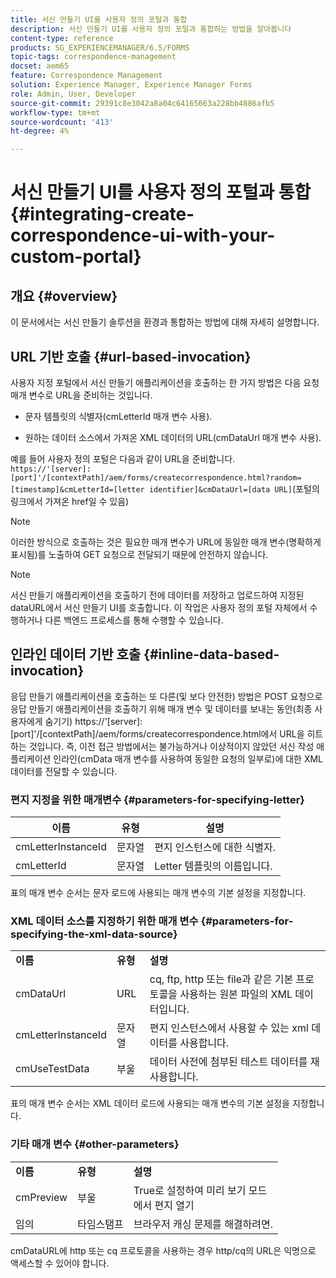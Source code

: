 ```yaml
---
title: 서신 만들기 UI를 사용자 정의 포털과 통합
description: 서신 만들기 UI를 사용자 정의 포털과 통합하는 방법을 알아봅니다
content-type: reference
products: SG_EXPERIENCEMANAGER/6.5/FORMS
topic-tags: correspondence-management
docset: aem65
feature: Correspondence Management
solution: Experience Manager, Experience Manager Forms
role: Admin, User, Developer
source-git-commit: 29391c8e3042a8a04c64165663a228bb4886afb5
workflow-type: tm+mt
source-wordcount: '413'
ht-degree: 4%

---
```


# 서신 만들기 UI를 사용자 정의 포털과 통합{#integrating-create-correspondence-ui-with-your-custom-portal}

## 개요 {#overview}

이 문서에서는 서신 만들기 솔루션을 환경과 통합하는 방법에 대해 자세히 설명합니다.

## URL 기반 호출 {#url-based-invocation}

사용자 지정 포털에서 서신 만들기 애플리케이션을 호출하는 한 가지 방법은 다음 요청 매개 변수로 URL을 준비하는 것입니다.

* 문자 템플릿의 식별자(cmLetterId 매개 변수 사용).

* 원하는 데이터 소스에서 가져온 XML 데이터의 URL(cmDataUrl 매개 변수 사용).

예를 들어 사용자 정의 포털은 다음과 같이 URL을 준비합니다.\
`https://'[server]:[port]'/[contextPath]/aem/forms/createcorrespondence.html?random=[timestamp]&cmLetterId=[letter identifier]&cmDataUrl=[data URL]`(포털의 링크에서 가져온 href일 수 있음)

>[!NOTE]
>
>이러한 방식으로 호출하는 것은 필요한 매개 변수가 URL에 동일한 매개 변수(명확하게 표시됨)를 노출하여 GET 요청으로 전달되기 때문에 안전하지 않습니다.

>[!NOTE]
>
>서신 만들기 애플리케이션을 호출하기 전에 데이터를 저장하고 업로드하여 지정된 dataURL에서 서신 만들기 UI를 호출합니다. 이 작업은 사용자 정의 포털 자체에서 수행하거나 다른 백엔드 프로세스를 통해 수행할 수 있습니다.

## 인라인 데이터 기반 호출 {#inline-data-based-invocation}

응답 만들기 애플리케이션을 호출하는 또 다른(및 보다 안전한) 방법은 POST 요청으로 응답 만들기 애플리케이션을 호출하기 위해 매개 변수 및 데이터를 보내는 동안(최종 사용자에게 숨기기) https://&#39;[server]:[port]&#39;/[contextPath]/aem/forms/createcorrespondence.html에서 URL을 히트하는 것입니다. 즉, 이전 접근 방법에서는 불가능하거나 이상적이지 않았던 서신 작성 애플리케이션 인라인(cmData 매개 변수를 사용하여 동일한 요청의 일부로)에 대한 XML 데이터를 전달할 수 있습니다.

### 편지 지정을 위한 매개변수 {#parameters-for-specifying-letter}

| **이름** | **유형** | **설명** |
|---|---|---|
| cmLetterInstanceId | 문자열 | 편지 인스턴스에 대한 식별자. |
| cmLetterId | 문자열 | Letter 템플릿의 이름입니다. |

표의 매개 변수 순서는 문자 로드에 사용되는 매개 변수의 기본 설정을 지정합니다.

### XML 데이터 소스를 지정하기 위한 매개 변수 {#parameters-for-specifying-the-xml-data-source}

<table>
 <tbody>
  <tr>
   <td><strong>이름</strong></td> 
   <td><strong>유형</strong></td> 
   <td><strong>설명</strong></td> 
  </tr>
  <tr>
   <td>cmDataUrl<br /> </td> 
   <td>URL</td> 
   <td>cq, ftp, http 또는 file과 같은 기본 프로토콜을 사용하는 원본 파일의 XML 데이터입니다.<br /> </td> 
  </tr>
  <tr>
   <td>cmLetterInstanceId</td> 
   <td>문자열</td> 
   <td>편지 인스턴스에서 사용할 수 있는 xml 데이터를 사용합니다.</td> 
  </tr>
  <tr>
   <td>cmUseTestData</td> 
   <td>부울</td> 
   <td>데이터 사전에 첨부된 테스트 데이터를 재사용합니다.</td> 
  </tr>
 </tbody>
</table>

표의 매개 변수 순서는 XML 데이터 로드에 사용되는 매개 변수의 기본 설정을 지정합니다.

### 기타 매개 변수 {#other-parameters}

<table>
 <tbody>
  <tr>
   <td><strong>이름</strong></td> 
   <td><strong>유형</strong></td> 
   <td><strong>설명</strong></td> 
  </tr>
  <tr>
   <td>cmPreview<br /> </td> 
   <td>부울</td> 
   <td>True로 설정하여 미리 보기 모드<br />에서 편지 열기 </td> 
  </tr>
  <tr>
   <td>임의</td> 
   <td>타임스탬프</td> 
   <td>브라우저 캐싱 문제를 해결하려면.</td> 
  </tr>
 </tbody>
</table>

cmDataURL에 http 또는 cq 프로토콜을 사용하는 경우 http/cq의 URL은 익명으로 액세스할 수 있어야 합니다.
